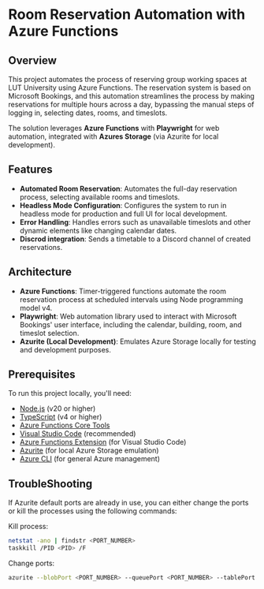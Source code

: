 # Room Reservation Automation with Azure Functions

## Overview

This project automates the process of reserving group working spaces at LUT University using Azure Functions. The reservation system is based on Microsoft Bookings, and this automation streamlines the process by making reservations for multiple hours across a day, bypassing the manual steps of logging in, selecting dates, rooms, and timeslots.

The solution leverages **Azure Functions** with **Playwright** for web automation, integrated with **Azures Storage** (via Azurite for local development).

## Features

- **Automated Room Reservation**: Automates the full-day reservation process, selecting available rooms and timeslots.
- **Headless Mode Configuration**: Configures the system to run in headless mode for production and full UI for local development.
- **Error Handling**: Handles errors such as unavailable timeslots and other dynamic elements like changing calendar dates.
- **Discrod integration**: Sends a timetable to a Discord channel of created reservations.

## Architecture

- **Azure Functions**: Timer-triggered functions automate the room reservation process at scheduled intervals using Node programming model v4.
- **Playwright**: Web automation library used to interact with Microsoft Bookings' user interface, including the calendar, building, room, and timeslot selection.
- **Azurite (Local Development)**: Emulates Azure Storage locally for testing and development purposes.

## Prerequisites

To run this project locally, you'll need:

- [Node.js](https://nodejs.org/) (v20 or higher)
- [TypeScript](https://www.typescriptlang.org/) (v4 or higher)
- [Azure Functions Core Tools](https://docs.microsoft.com/en-us/azure/azure-functions/functions-run-local)
- [Visual Studio Code](https://code.visualstudio.com/) (recommended)
- [Azure Functions Extension](https://marketplace.visualstudio.com/items?itemName=ms-azuretools.vscode-azurefunctions) (for Visual Studio Code)
- [Azurite](https://github.com/Azure/Azurite) (for local Azure Storage emulation)
- [Azure CLI](https://docs.microsoft.com/en-us/cli/azure/install-azure-cli) (for general Azure management)

## TroubleShooting

If Azurite default ports are already in use, you can either change the ports or kill the processes using the following commands:

Kill process:
```bash
netstat -ano | findstr <PORT_NUMBER>
taskkill /PID <PID> /F
```

Change ports:
```bash
azurite --blobPort <PORT_NUMBER> --queuePort <PORT_NUMBER> --tablePort <PORT_NUMBER>
```